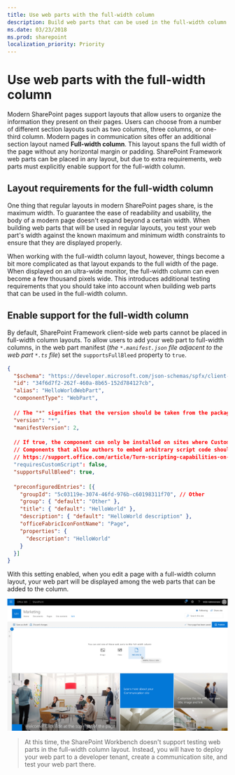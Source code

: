 ```yaml
---
title: Use web parts with the full-width column
description: Build web parts that can be used in the full-width column
ms.date: 03/23/2018
ms.prod: sharepoint
localization_priority: Priority
---
```


# Use web parts with the full-width column

Modern SharePoint pages support layouts that allow users to organize the information they present on their pages. Users can choose from a number of different section layouts such as two columns, three columns, or one-third column. Modern pages in communication sites offer an additional section layout named **Full-width column**. This layout spans the full width of the page without any horizontal margin or padding. SharePoint Framework web parts can be placed in any layout, but due to extra requirements, web parts must explicitly enable support for the full-width column.

## Layout requirements for the full-width column

One thing that regular layouts in modern SharePoint pages share, is the maximum width. To guarantee the ease of readability and usability, the body of a modern page doesn't expand beyond a certain width. When building web parts that will be used in regular layouts, you test your web part's width against the known maximum and minimum width constraints to ensure that they are displayed properly.

When working with the full-width column layout, however, things become a bit more complicated as that layout expands to the full width of the page. When displayed on an ultra-wide monitor, the full-width column can even become a few thousand pixels wide. This introduces additional testing requirements that you should take into account when building web parts that can be used in the full-width column.

## Enable support for the full-width column

By default, SharePoint Framework client-side web parts cannot be placed in full-width column layouts. To allow users to add your web part to full-width columns, in the web part manifest (*the `*.manifest.json` file adjacent to the web part `*.ts` file*) set the `supportsFullBleed` property to `true`.

```json
{
  "$schema": "https://developer.microsoft.com/json-schemas/spfx/client-side-web-part-manifest.schema.json",
  "id": "34f6d7f2-262f-460a-8b65-152d784127cb",
  "alias": "HelloWorldWebPart",
  "componentType": "WebPart",

  // The "*" signifies that the version should be taken from the package.json
  "version": "*",
  "manifestVersion": 2,

  // If true, the component can only be installed on sites where Custom Script is allowed.
  // Components that allow authors to embed arbitrary script code should set this to true.
  // https://support.office.com/article/Turn-scripting-capabilities-on-or-off-1f2c515f-5d7e-448a-9fd7-835da935584f
  "requiresCustomScript": false,
  "supportsFullBleed": true,

  "preconfiguredEntries": [{
    "groupId": "5c03119e-3074-46fd-976b-c60198311f70", // Other
    "group": { "default": "Other" },
    "title": { "default": "HelloWorld" },
    "description": { "default": "HelloWorld description" },
    "officeFabricIconFontName": "Page",
    "properties": {
      "description": "HelloWorld"
    }
  }]
}
```

With this setting enabled, when you edit a page with a full-width column layout, your web part will be displayed among the web parts that can be added to the column.

![Custom SharePoint Framework client-side web part displayed among web parts that can be added to a full-width column layout](../../../images/fullwidthcolumn-webpart-add.png)

>At this time, the SharePoint Workbench doesn't support testing web parts in the full-width column layout. Instead, you will have to deploy your web part to a developer tenant, create a communication site, and test your web part there.
